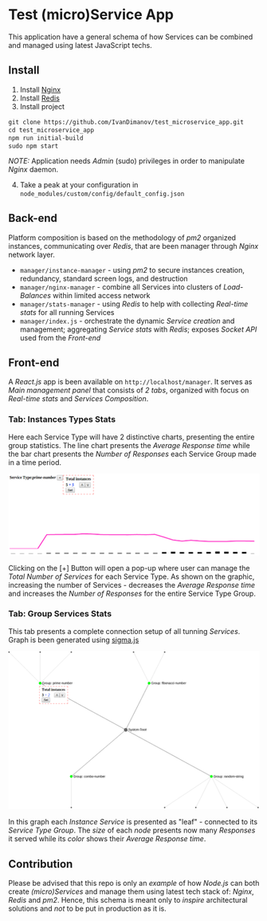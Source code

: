 # Test (micro)Service App
This application have a general schema of how Services can be combined and managed using latest JavaScript techs.


## Install
1. Install [Nginx](http://nginx.org/en/docs/install.html)
2. Install [Redis](http://redis.io/topics/quickstart)
3. Install project
  ```
  git clone https://github.com/IvanDimanov/test_microservice_app.git
  cd test_microservice_app
  npm run initial-build
  sudo npm start
  ```
*NOTE:* Application needs *Admin* (sudo) privileges in order to manipulate *Nginx* daemon.

4. Take a peak at your configuration in `node_modules/custom/config/default_config.json`


## Back-end
Platform composition is based on the methodology of *pm2* organized instances, communicating over *Redis*, that are been manager through *Nginx* network layer.
- `manager/instance-manager` - using *pm2* to secure instances creation, redundancy, standard screen logs, and destruction
- `manager/nginx-manager` - combine all Services into clusters of *Load-Balances* within limited access network
- `manager/stats-manager` - using *Redis* to help with collecting *Real-time stats* for all running Services
- `manager/index.js` - orchestrate the dynamic *Service creation* and management; aggregating *Service stats* with *Redis*; exposes *Socket API* used from the *Front-end*


## Front-end
A *React.js* app is been available on `http://localhost/manager`. It serves as *Main management panel*
that consists of *2 tabs*, organized with focus on *Real-time stats* and *Services Composition*.


### Tab: Instances Types Stats
Here each Service Type will have 2 distinctive charts, presenting the entire group statistics.
The line chart presents the *Average Response time* while the bar chart presents the *Number of Responses* each Service Group made in a time period.

![Instance Stats Charts](https://raw.githubusercontent.com/IvanDimanov/test_microservice_app/master/notes/charts.png)

Clicking on the [+] Button will open a pop-up where user can manage the *Total Number of Services* for each Service Type.
As shown on the graphic, increasing the number of Services - decreases the *Average Response time* and increases the *Number of Responses* for the entire Service Type Group.


### Tab: Group Services Stats
This tab presents a complete connection setup of all tunning *Services*. Graph is been generated using [sigma.js](https://github.com/jacomyal/sigma.js)

![Services Graph](https://raw.githubusercontent.com/IvanDimanov/test_microservice_app/master/notes/graph.png)

In this graph each *Instance Service* is presented as "leaf" - connected to its *Service Type Group*.
The *size* of each *node* presents now many *Responses* it served while its *color* shows their *Average Response time*.


## Contribution
Please be advised that this repo is only an *example* of how *Node.js* can both create *(micro)Services* and manage them using latest tech stack of: *Nginx*, *Redis* and *pm2*.
Hence, this schema is meant only to *inspire* architectural solutions and *not* to be put in production as it is.
